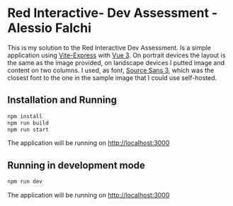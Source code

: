 # Red Interactive- Dev Assessment - Alessio Falchi
This is my solution to the Red Interactive Dev Assessment. Is a simple application using [Vite-Express](https://github.com/szymmis/vite-express) with [Vue 3](https://vuejs.org/). On portrait devices the layout is the same as the image provided, on landscape devices I putted image and content on two columns. I used, as font, [Source Sans 3](https://fonts.google.com/specimen/Source+Sans+3), which was the closest font to the one in the sample image that I could use self-hosted.

## Installation and Running
```bash
npm install
npm run build
npm run start
```
The application will be running on [http://localhost:3000](http://localhost:3000)

## Running in development mode
```bash
npm run dev
```
The application will be running on [http://localhost:3000](http://localhost:3000)

